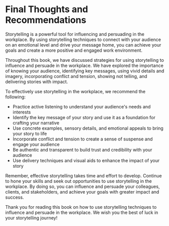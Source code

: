 Final Thoughts and Recommendations
==============================================

Storytelling is a powerful tool for influencing and persuading in the workplace. By using storytelling techniques to connect with your audience on an emotional level and drive your message home, you can achieve your goals and create a more positive and engaged work environment.

Throughout this book, we have discussed strategies for using storytelling to influence and persuade in the workplace. We have explored the importance of knowing your audience, identifying key messages, using vivid details and imagery, incorporating conflict and tension, showing not telling, and delivering stories with impact.

To effectively use storytelling in the workplace, we recommend the following:

* Practice active listening to understand your audience's needs and interests
* Identify the key message of your story and use it as a foundation for crafting your narrative
* Use concrete examples, sensory details, and emotional appeals to bring your story to life
* Incorporate conflict and tension to create a sense of suspense and engage your audience
* Be authentic and transparent to build trust and credibility with your audience
* Use delivery techniques and visual aids to enhance the impact of your story

Remember, effective storytelling takes time and effort to develop. Continue to hone your skills and seek out opportunities to use storytelling in the workplace. By doing so, you can influence and persuade your colleagues, clients, and stakeholders, and achieve your goals with greater impact and success.

Thank you for reading this book on how to use storytelling techniques to influence and persuade in the workplace. We wish you the best of luck in your storytelling journey!
